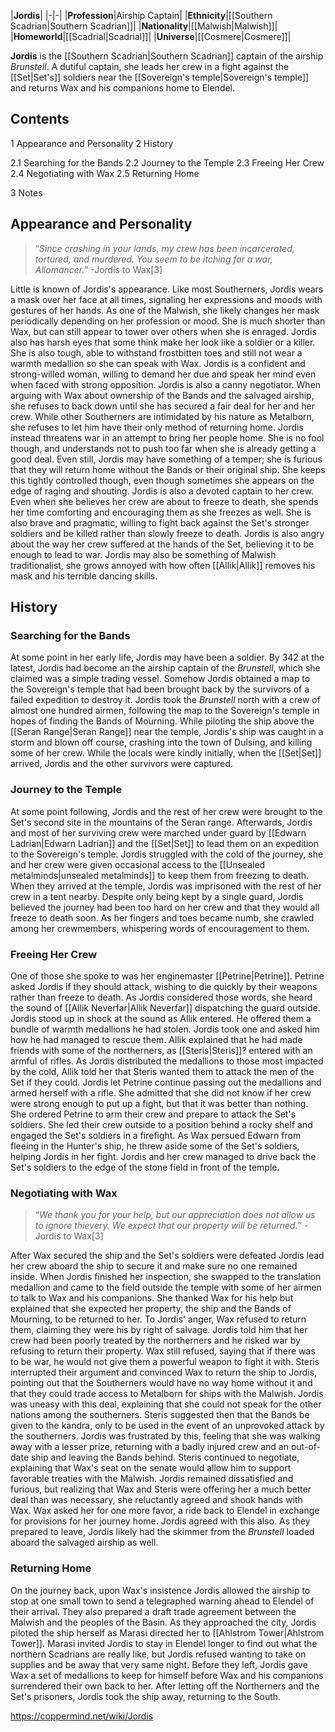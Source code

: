 |**Jordis**|
|-|-|
|**Profession**|Airship Captain|
|**Ethnicity**|[[Southern Scadrian\|Southern Scadrian]]|
|**Nationality**|[[Malwish\|Malwish]]|
|**Homeworld**|[[Scadrial\|Scadrial]]|
|**Universe**|[[Cosmere\|Cosmere]]|

**Jordis** is the [[Southern Scadrian\|Southern Scadrian]] captain of the airship *Brunstell*. A dutiful captain, she leads her crew in a fight against the [[Set\|Set's]] soldiers near the [[Sovereign's temple\|Sovereign's temple]] and returns Wax and his companions home to Elendel.

## Contents

1 Appearance and Personality
2 History

2.1 Searching for the Bands
2.2 Journey to the Temple
2.3 Freeing Her Crew
2.4 Negotiating with Wax
2.5 Returning Home


3 Notes


## Appearance and Personality
>“*Since crashing in your lands, my crew has been incarcerated, tortured, and murdered. You seem to be itching for a war, Allomancer.*”
\-Jordis to Wax[3]


Little is known of Jordis's appearance. Like most Southerners, Jordis wears a mask over her face at all times, signaling her expressions and moods with gestures of her hands. As one of the Malwish, she likely changes her mask periodically depending on her profession or mood. She is much shorter than Wax, but can still appear to tower over others when she is enraged. Jordis also has harsh eyes that some think make her look like a soldier or a killer. She is also tough, able to withstand frostbitten toes and still not wear a warmth medallion so she can speak with Wax.
Jordis is a confident and strong-willed woman, willing to demand her due and speak her mind even when faced with strong opposition. Jordis is also a canny negotiator. When arguing with Wax about ownership of the Bands and the salvaged airship, she refuses to back down until she has secured a fair deal for her and her crew. While other Southerners are intimidated by his nature as Metalborn, she refuses to let him have their only method of returning home. Jordis instead threatens war in an attempt to bring her people home. She is no fool though, and understands not to push too far when she is already getting a good deal. Even still, Jordis may have something of a temper; she is furious that they will return home without the Bands or their original ship. She keeps this tightly controlled though, even though sometimes she appears on the edge of raging and shouting.
Jordis is also a devoted captain to her crew. Even when she believes her crew are about to freeze to death, she spends her time comforting and encouraging them as she freezes as well. She is also brave and pragmatic, willing to fight back against the Set's stronger soldiers and be killed rather than slowly freeze to death. Jordis is also angry about the way her crew suffered at the hands of the Set, believing it to be enough to lead to war.
Jordis may also be something of Malwish traditionalist, she grows annoyed with how often [[Allik\|Allik]] removes his mask and his terrible dancing skills.

## History
### Searching for the Bands
At some point in her early life, Jordis may have been a soldier. By 342 at the latest, Jordis had become an the airship captain of the *Brunstell*, which she claimed was a simple trading vessel. Somehow Jordis obtained a map to the Sovereign's temple that had been brought back by the survivors of a failed expedition to destroy it. Jordis took the *Brunstell* north with a crew of almost one hundred airmen, following the map to the Sovereign's temple in hopes of finding the Bands of Mourning. While piloting the ship above the [[Seran Range\|Seran Range]] near the temple, Jordis's ship was caught in a storm and blown off course, crashing into the town of Dulsing, and killing some of her crew. While the locals were kindly initially, when the [[Set\|Set]] arrived, Jordis and the other survivors were captured.

### Journey to the Temple
At some point following, Jordis and the rest of her crew were brought to the Set's second site in the mountains of the Seran range. Afterwards, Jordis and most of her surviving crew were marched under guard by [[Edwarn Ladrian\|Edwarn Ladrian]] and the [[Set\|Set]] to lead them on an expedition to the Sovereign's temple. Jordis struggled with the cold of the journey, she and her crew were given occasional access to the [[Unsealed metalminds\|unsealed metalminds]] to keep them from freezing to death. When they arrived at the temple, Jordis was imprisoned with the rest of her crew in a tent nearby. Despite only being kept by a single guard, Jordis believed the journey had been too hard on her crew and that they would all freeze to death soon. As her fingers and toes became numb, she crawled among her crewmembers, whispering words of encouragement to them.

### Freeing Her Crew
One of those she spoke to was her enginemaster [[Petrine\|Petrine]]. Petrine asked Jordis if they should attack, wishing to die quickly by their weapons rather than freeze to death. As Jordis considered those words, she heard the sound of [[Allik Neverfar\|Allik Neverfar]] dispatching the guard outside. Jordis stood up in shock at the sound as Allik entered. He offered them a bundle of warmth medallions he had stolen. Jordis took one and asked him how he had managed to rescue them. Allik explained that he had made friends with some of the northerners, as [[Steris\|Steris]]? entered with an armful of rifles. As Jordis distributed the medallions to those most impacted by the cold, Allik told her that Steris wanted them to attack the men of the Set if they could. Jordis let Petrine continue passing out the medallions and armed herself with a rifle. She admitted that she did not know if her crew were strong enough to put up a fight, but that it was better than nothing. She ordered Petrine to arm their crew and prepare to attack the Set's soldiers. She led their crew outside to a position behind a rocky shelf and engaged the Set's soldiers in a firefight. As Wax persued Edwarn from fleeing in the Hunter's ship, he threw aside some of the Set's soldiers, helping Jordis in her fight. Jordis and her crew managed to drive back the Set's soldiers to the edge of the stone field in front of the temple.

### Negotiating with Wax
>“*We thank you for your help, but our appreciation does not allow us to ignore thievery. We expect that our property will be returned.*”
\-Jordis to Wax[3]


After Wax secured the ship and the Set's soldiers were defeated Jordis lead her crew aboard the ship to secure it and make sure no one remained inside. When Jordis finished her inspection, she swapped to the translation medallion and came to the field outside the temple with some of her airmen to talk to Wax and his companions. She thanked Wax for his help but explained that she expected her property, the ship and the Bands of Mourning, to be returned to her. To Jordis' anger, Wax refused to return them, claiming they were his by right of salvage. Jordis told him that her crew had been poorly treated by the northerners and he risked war by refusing to return their property. Wax still refused, saying that if there was to be war, he would not give them a powerful weapon to fight it with.
Steris interrupted their argument and convinced Wax to return the ship to Jordis, pointing out that the Southerners would have no way home without it and that they could trade access to Metalborn for ships with the Malwish. Jordis was uneasy with this deal, explaining that she could not speak for the other nations among the southerners. Steris suggested then that the Bands be given to the kandra, only to be used in the event of an unprovoked attack by the southerners. Jordis was frustrated by this, feeling that she was walking away with a lesser prize, returning with a badly injured crew and an out-of-date ship and leaving the Bands behind. Steris continued to negotiate, explaining that Wax's seat on the senate would allow him to support favorable treaties with the Malwish. Jordis remained dissatisfied and furious, but realizing that Wax and Steris were offering her a much better deal than was necessary, she reluctantly agreed and shook hands with Wax. Wax asked her for one more favor, a ride back to Elendel in exchange for provisions for her journey home. Jordis agreed with this also. As they prepared to leave, Jordis likely had the skimmer from the *Brunstell* loaded aboard the salvaged airship as well.

### Returning Home
On the journey back, upon Wax's insistence Jordis allowed the airship to stop at one small town to send a telegraphed warning ahead to Elendel of their arrival. They also prepared a draft trade agreement between the Malwish and the peoples of the Basin. As they approached the city, Jordis piloted the ship herself as Marasi directed her to [[Ahlstrom Tower\|Ahlstrom Tower]]. Marasi invited Jordis to stay in Elendel longer to find out what the northern Scadrians are really like, but Jordis refused wanting to take on supplies and be away that very same night. Before they left, Jordis gave Wax a set of medallions to keep for himself before Wax and his companions surrendered their own back to her. After letting off the Northerners and the Set's prisoners, Jordis took the ship away, returning to the South.



https://coppermind.net/wiki/Jordis